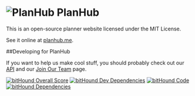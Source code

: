 # ![PlanHub](http://icons.iconarchive.com/icons/graphicloads/colorful-long-shadow/48/Book-icon.png) PlanHub

This is an open-source planner website licensed under the MIT License.

See it online at [planhub.me](http://planhub.me).

##Developing for PlanHub

If you want to help us make cool stuff, you should probably check out our [API](planhubme.github.io/APIDocs) and our [Join Our Team](https://raw.githubusercontent.com/PlanHubMe/PlanHub/master/public/images/mysteriousImage.jpg) page.

[![bitHound Overall Score](https://www.bithound.io/github/PlanHubMe/PlanHub/badges/score.svg)](https://www.bithound.io/github/PlanHubMe/PlanHub) [![bitHound Dev Dependencies](https://www.bithound.io/github/PlanHubMe/PlanHub/badges/devDependencies.svg)](https://www.bithound.io/github/PlanHubMe/PlanHub/master/dependencies/npm) [![bitHound Code](https://www.bithound.io/github/PlanHubMe/PlanHub/badges/code.svg)](https://www.bithound.io/github/PlanHubMe/PlanHub) [![bitHound Dependencies](https://www.bithound.io/github/PlanHubMe/PlanHub/badges/dependencies.svg)](https://www.bithound.io/github/PlanHubMe/PlanHub/master/dependencies/npm)
